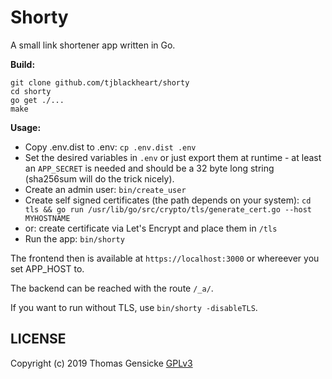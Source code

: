 # Shorty

A small link shortener app written in Go.

**Build:**

```
git clone github.com/tjblackheart/shorty
cd shorty
go get ./...
make
```

**Usage:**

* Copy .env.dist to .env: `cp .env.dist .env`
* Set the desired variables in `.env` or just export them at runtime - at least an `APP_SECRET` is needed and should be a 32 byte long string (sha256sum will do the trick nicely).
* Create an admin user: `bin/create_user`
* Create self signed certificates (the path depends on your system): `cd tls && go run /usr/lib/go/src/crypto/tls/generate_cert.go --host MYHOSTNAME`
* or: create certificate via Let's Encrypt and place them in `/tls`
* Run the app: `bin/shorty`

The frontend then is available at `https://localhost:3000` or whereever you set APP_HOST to.

The backend can be reached with the route `/_a/`.

If you want to run without TLS, use `bin/shorty -disableTLS`.

## LICENSE

Copyright (c) 2019 Thomas Gensicke
[GPLv3](LICENSE)

